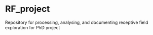 # RF_project
Repository for processing, analysing, and documenting receptive field exploration for PhD project 
